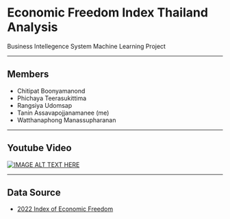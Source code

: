 # Economic Freedom Index Thailand Analysis
Business Intellegence System Machine Learning Project
___
## Members
- Chitipat Boonyamanond
- Phichaya Teerasukittima
- Rangsiya Udomsap
- Tanin Assavapojjanamanee (me)
- Watthanaphong Manassupharanan
___
## Youtube Video
[![IMAGE ALT TEXT HERE](xxx.jpg)](xxx.com/youtube)
___
## Data Source
- [2022 Index of Economic Freedom](https://www.heritage.org/index/explore)